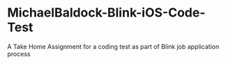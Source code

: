# MichaelBaldock-Blink-iOS-Code-Test
A Take Home Assignment for a coding test as part of Blink job application process
